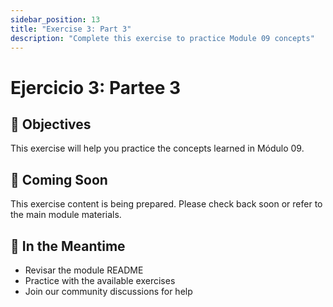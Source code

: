 ```yaml
---
sidebar_position: 13
title: "Exercise 3: Part 3"
description: "Complete this exercise to practice Module 09 concepts"
---
```


# Ejercicio 3: Partee 3

## 🎯 Objectives

This exercise will help you practice the concepts learned in Módulo 09.

## 📝 Coming Soon

This exercise content is being prepared. Please check back soon or refer to the main module materials.

## 🚀 In the Meantime

- Revisar the module README
- Practice with the available exercises
- Join our community discussions for help
